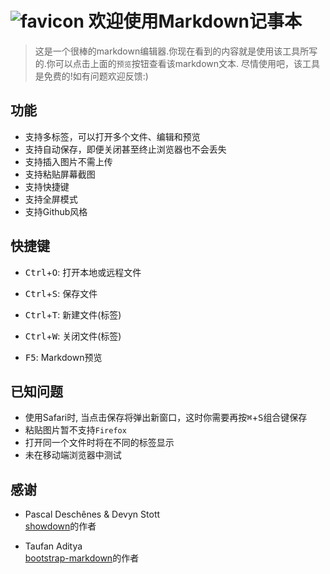 # ![favicon](http://zzzhan.github.io/markdown-notepad/dist/img/favicon-96x96.png) 欢迎使用Markdown记事本

> 这是一个很棒的markdown编辑器.你现在看到的内容就是使用该工具所写的.你可以点击上面的`预览`按钮查看该markdown文本. 尽情使用吧，该工具是免费的!如有问题欢迎反馈:)


<h2 id="">功能</h2>

<ul>
<li>支持多标签，可以打开多个文件、编辑和预览</li>

<li>支持自动保存，即便关闭甚至终止浏览器也不会丢失</li>

<li>支持插入图片不需上传</li>

<li>支持粘贴屏幕截图</li>

<li>支持快捷键</li>

<li>支持全屏模式</li>

<li>支持Github风格</li>
</ul>

<h2 id="-1">快捷键</h2>

<ul>
<li><p><kbd>Ctrl</kbd>+<kbd>O</kbd>: 打开本地或远程文件</p></li>

<li><p><kbd>Ctrl</kbd>+<kbd>S</kbd>: 保存文件</p></li>

<li><p><kbd>Ctrl</kbd>+<kbd>T</kbd>: 新建文件(标签)</p></li>

<li><p><kbd>Ctrl</kbd>+<kbd>W</kbd>: 关闭文件(标签)</p></li>

<li><p><kbd>F5</kbd>: Markdown预览</p></li>
</ul>

<h2 id="-2">已知问题</h2>

<ul>
<li>使用Safari时, 当点击保存将弹出新窗口，这时你需要再按<kbd>⌘</kbd>+<kbd>S</kbd>组合键保存</li>

<li>粘贴图片暂不支持<code>Firefox</code></li>

<li>打开同一个文件时将在不同的标签显示</li>

<li>未在移动端浏览器中测试</li>
</ul>

<h2 id="-3">感谢</h2>

<ul>
<li><p>Pascal Deschênes &amp; Devyn Stott<br/>
<a href="https://github.com/showdownjs/showdown">showdown</a>的作者</p></li>

<li><p>Taufan Aditya<br/>
<a href="https://github.com/toopay/bootstrap-markdown">bootstrap-markdown</a>的作者</p></li>
</ul>